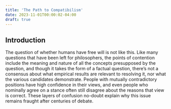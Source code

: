 ```yaml
---
title: 'The Path to Compatibilism'
date: 2023-11-01T00:00:02-04:00
draft: true
---
```


## Introduction

The question of whether humans have free will is not like this. Like many questions that have been left for philosophers, the points of contention include the meaning and nature of all the concepts presupposed by the question, and though it takes the form of a factual question, there’s not a consensus about what empirical results are relevant to resolving it, nor what the various candidates demonstrate. People with mutually contradictory positions have high confidence in their views, and even people who nominally agree on a stance often still disagree about the reasons that view is correct. These layers of confusion no-doubt explain why this issue remains fraught after centuries of debate.
